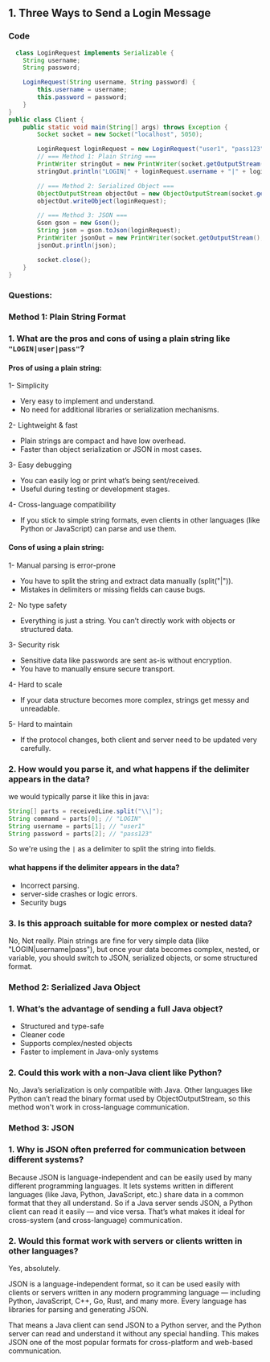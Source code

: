 ## 1. Three Ways to Send a Login Message
 
### Code

```java 
  class LoginRequest implements Serializable {
    String username;
    String password;

    LoginRequest(String username, String password) {
        this.username = username;
        this.password = password;
    }
}
public class Client {
    public static void main(String[] args) throws Exception {
        Socket socket = new Socket("localhost", 5050);

        LoginRequest loginRequest = new LoginRequest("user1", "pass123");
        // === Method 1: Plain String ===
        PrintWriter stringOut = new PrintWriter(socket.getOutputStream(), true);
        stringOut.println("LOGIN|" + loginRequest.username + "|" + loginRequest.password);

        // === Method 2: Serialized Object ===
        ObjectOutputStream objectOut = new ObjectOutputStream(socket.getOutputStream());
        objectOut.writeObject(loginRequest);

        // === Method 3: JSON ===
        Gson gson = new Gson();
        String json = gson.toJson(loginRequest);
        PrintWriter jsonOut = new PrintWriter(socket.getOutputStream(), true);
        jsonOut.println(json);

        socket.close();
    }
}
```

### Questions:


### Method 1: Plain String Format

### 1. What are the pros and cons of using a plain string like `"LOGIN|user|pass"`?
#### Pros of using a plain string:

1- Simplicity
- Very easy to implement and understand.
- No need for additional libraries or serialization mechanisms.

2- Lightweight & fast
- Plain strings are compact and have low overhead.
- Faster than object serialization or JSON in most cases.

3- Easy debugging
- You can easily log or print what’s being sent/received.
- Useful during testing or development stages.

4- Cross-language compatibility
- If you stick to simple string formats, even clients in other languages (like Python or JavaScript) can parse and use them.

#### Cons of using a plain string:

1- Manual parsing is error-prone
- You have to split the string and extract data manually (split("|")). 
- Mistakes in delimiters or missing fields can cause bugs.

2- No type safety
- Everything is just a string. You can’t directly work with objects or structured data.

3- Security risk
- Sensitive data like passwords are sent as-is without encryption.
- You have to manually ensure secure transport.

4- Hard to scale
- If your data structure becomes more complex, strings get messy and unreadable.

5- Hard to maintain
- If the protocol changes, both client and server need to be updated very carefully.

### 2. How would you parse it, and what happens if the delimiter appears in the data?
we would typically parse it like this in java:
```java 
String[] parts = receivedLine.split("\\|");
String command = parts[0]; // "LOGIN"
String username = parts[1]; // "user1"
String password = parts[2]; // "pass123"
```
So we're using the `|` as a delimiter to split the string into fields.
#### what happens if the delimiter appears in the data?
- Incorrect parsing.
- server-side crashes or logic errors.
- Security bugs

### 3. Is this approach suitable for more complex or nested data?
No, Not really. Plain strings are fine for very simple data (like "LOGIN|username|pass"),
but once your data becomes complex, nested, or variable,
you should switch to JSON, serialized objects, or some structured format.

### Method 2: Serialized Java Object

### 1. What’s the advantage of sending a full Java object?
- Structured and type-safe
- Cleaner code
- Supports complex/nested objects
-  Faster to implement in Java-only systems

### 2. Could this work with a non-Java client like Python?
No, Java’s serialization is only compatible with Java. Other languages like Python can’t read the binary format 
used by ObjectOutputStream, so this method won't work in cross-language communication.

### Method 3: JSON

### 1. Why is JSON often preferred for communication between different systems?

Because JSON is language-independent and can be easily used by many different programming languages. It 
lets systems written in different languages (like Java, Python, JavaScript, etc.) share data in a common format 
that they all understand. So if a Java server sends JSON, a Python client can read it easily — and vice versa.
That’s what makes it ideal for cross-system (and cross-language) communication.

### 2. Would this format work with servers or clients written in other languages?
Yes, absolutely.

JSON is a language-independent format, so it can be used easily with clients or servers written in any modern 
programming language — including Python, JavaScript, C++, Go, Rust, and many more. Every language has 
libraries for parsing and generating JSON.

That means a Java client can send JSON to a Python server, and the Python server can read and understand it 
without any special handling. This makes JSON one of the most popular formats for cross-platform and web-based communication.
